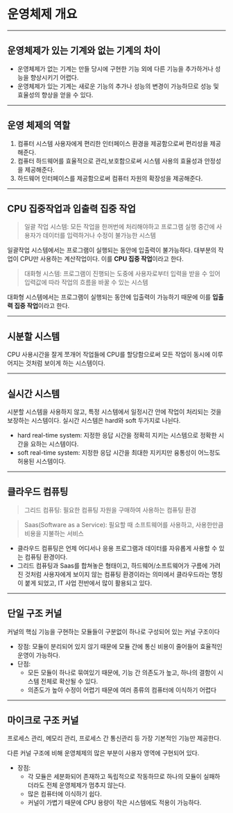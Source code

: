 # 운영체제 개요

---
##  운영체제가 있는 기계와 없는 기계의 차이

- 운영체제가 없는 기계는 만들 당시에 구현한 기능 외에 다른 기능을 추가하거나 성능을 향상시키기 어렵다.
- 운영체제가 있는 기계는 새로운 기능의 추가나 성능의 변경이 가능하므로 성능 및 효율성의 향상을 얻을 수 있다.

---
##  운영 체제의 역할

1. 컴퓨터 시스템 사용자에게 편리한 인터페이스 환경을 제공함으로써 편리성을 제공해준다.
2. 컴퓨터 하드웨어를 효율적으로 관리,보호함으로써 시스템 사용의 효율성과 안정성을 제공해준다.
3. 하드웨어 인터페이스를 제공함으로써 컴퓨터 자원의 확장성을 제공해준다.

---
##  CPU 집중작업과 입출력 집중 작업

> 일괄 작업 시스템: 모든 작업을 한꺼번에 처리해야하고 프로그램 실행 중간에 사용자가 데이터를 입력하거나 수정이 불가능한 시스템

일괄작업 시스템에서는 프로그램이 실행되는 동안에 입출력이 불가능하다. 대부분의 작업이 CPU만 사용하는 계산작업이다. 이를 **CPU 집중 작업**이라고 한다.

> 대화형 시스템: 프로그램이 진행되는 도중에 사용자로부터 입력을 받을 수 있어 입력값에 따라 작업의 흐름을 바꿀 수 있는 시스템

대화형 시스템에서는 프로그램이 실행되는 동안에 입출력이 가능하기 때문에 이를 **입출력 집중 작업**이라고 한다.

---
##  시분할 시스템

CPU 사용시간을 잘게 쪼개어 작업들에 CPU를 할당함으로써 모든 작업이 동시에 이루어지는 것처럼 보이게 하는 시스템이다.

---
##  실시간 시스템

시분할 시스템을 사용하지 않고, 특정 시스템에서 일정시간 안에 작업이 처리되는 것을 보장하는 시스템이다. 실시간 시스템은 hard와 soft 두가지로 나뉜다.
-   hard real-time system: 지정한 응답 시간을 정확히 지키는 시스템으로 정확한 시간을 요하는 시스템이다.
-   soft real-time system: 지정한 응답 시간을 최대한 지키지만 융통성이 어느정도 허용된 시스템이다.

---
##  클라우드 컴퓨팅

> 그리드 컴퓨팅: 필요한 컴퓨팅 자원을 구매하여 사용하는 컴퓨팅 환경

> Saas(Software as a Service): 필요할 때 소프트웨어를 사용하고, 사용한만큼 비용을 지불하는 서비스

- 클라우드 컴퓨팅은 언제 어디서나 응용 프로그램과 데이터를 자유롭게 사용할 수 있는 컴퓨팅 환경이다.
- 그리드 컴퓨팅과 Saas를 합쳐놓은 형태이고, 하드웨어/소프트웨어가 구름에 가려진 것처럼 사용자에게 보이지 않는 컴퓨팅 환경이라는 의미에서 클라우드라는 명칭이 붙게 되었고, IT 사업 전반에서 많이 활용되고 있다.


---
##  단일 구조 커널

커널의 핵심 기능을 구현하는 모듈들이 구분없이 하나로 구성되어 있는 커널 구조이다

- 장점: 모듈이 분리되어 있지 않기 때문에 모듈 간에 통신 비용이 줄어들어 효율적인 운영이 가능하다.
- 단점:
  - 모든 모듈이 하나로 묶여있기 때문에, 기능 간 의존도가 높고, 하나의 결함이 시스템 전체로 확산될 수 있다.
  - 의존도가 높아 수정이 어렵기 때문에 여러 종류의 컴퓨터에 이식하기 어렵다

---
##  마이크로 구조 커널

프로세스 관리, 메모리 관리, 프로세스 간 통신관리 등 가장 기본적인 기능만 제공한다.

다른 커널 구조에 비해 운영체제의 많은 부분이 사용자 영역에 구현되어 있다.

- 장점:
  - 각 모듈은 세분화되어 존재하고 독립적으로 작동하므로 하나의 모듈이 실패하더라도 전체 운영체제가 멈추지 않는다.
  - 많은 컴퓨터에 이식하기 쉽다.
  - 커널이 가볍기 때문에 CPU 용량이 작은 시스템에도 적용이 가능하다.
